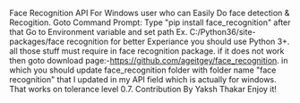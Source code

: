 Face Recognition API For Windows user who can Easily Do face detection & Recogition.
Goto Command Prompt: Type "pip install face_recognition" after that Go to Environment variable and set path Ex. C:/Python36/site-packages/face recognition
for better Experiance you should use Python 3+. all those stuff must require in face recognition package.
if it does not work then goto download page:-https://github.com/ageitgey/face_recognition.
in which you should update face_recognition folder with  folder name "face recognition" that I updated in my API field which is actually for windows.
That works on tolerance level 0.7.
Contribution By Yaksh Thakar
Enjoy it!

